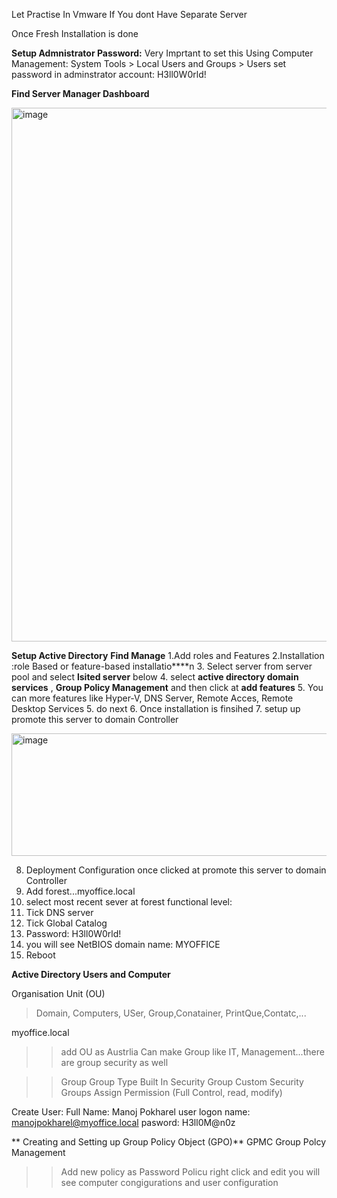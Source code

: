 Let Practise In Vmware If You dont Have Separate Server

Once Fresh Installation is done


**Setup Admnistrator Password:** Very Imprtant to set this 
Using Computer Management: System Tools > Local Users and Groups > Users
set password in adminstrator account: H3ll0W0rld!



**Find Server Manager Dashboard**

<img width="1078" height="854" alt="image" src="https://github.com/user-attachments/assets/74ce62ea-d3e1-43cd-b1b9-2160da29032f" />

**Setup Active Directory**
**Find Manage**
1.Add roles and Features
2.Installation :role Based or feature-based installatio****n
3. Select server from server pool and select **lsited server** below
4. select **active directory domain services** , **Group Policy Management** and then click at **add features**
5. You can more features like Hyper-V, DNS Server, Remote Acces, Remote  Desktop Services
5. do next
6. Once installation is finsihed
7. setup up promote this server to domain Controller

<img width="522" height="196" alt="image" src="https://github.com/user-attachments/assets/41fac6c5-4759-45a2-8c32-65755a746d56" />

8. Deployment Configuration once clicked at promote this server to domain Controller
9. Add forest...myoffice.local
10. select most recent sever at forest functional level:
11. Tick DNS server
12. Tick Global Catalog
13. Password: H3ll0W0rld!
14. you will see NetBIOS domain name: MYOFFICE
15.  Reboot

**Active Directory Users and Computer**

Organisation Unit (OU)
> Domain, Computers, USer, Group,Conatainer, PrintQue,Contatc,...

myoffice.local
>> add OU as Austrlia
>> Can make Group like IT, Management...there are group security as well

>> Group
>> Group Type
>Built In Security Group
>> Custom Security Groups
>> Assign Permission (Full Control, read, modify)


Create User:
Full Name: Manoj Pokharel
user logon name: manojpokharel@myoffice.local
pasword: H3ll0M@n0z


** Creating and Setting up Group Policy Object (GPO)**
GPMC Group Polcy Management
>> Add new policy as Password Policu
>> right click and edit
>> you will see computer congigurations and user configuration


